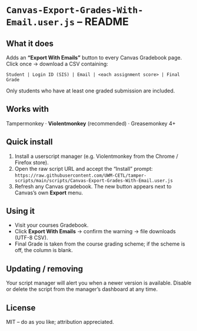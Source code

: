 
# `Canvas-Export-Grades-With-Email.user.js` – README

## What it does
Adds an **“Export With Emails”** button to every Canvas Gradebook page.
Click once → download a CSV containing:

```
Student | Login ID (SIS) | Email | <each assignment score> | Final Grade
```

Only students who have at least one graded submission are included.

## Works with

Tampermonkey · **Violentmonkey** (recommended) · Greasemonkey 4+

## Quick install
1. Install a userscript manager (e.g. Violentmonkey from the Chrome / Firefox store).
2. Open the raw script URL and accept the “Install” prompt:
   `https://raw.githubusercontent.com/UWM-CETL/tamper-scripts/main/scripts/Canvas-Export-Grades-With-Email.user.js`
3. Refresh any Canvas gradebook. The new button appears next to Canvas’s own **Export** menu.

## Using it
* Visit your courses Gradebook.
* Click **Export With Emails** → confirm the warning → file downloads (UTF-8 CSV).
* Final Grade is taken from the course grading scheme; if the scheme is off, the column is blank.

## Updating / removing

Your script manager will alert you when a newer version is available.
Disable or delete the script from the manager’s dashboard at any time.

## License

MIT – do as you like; attribution appreciated.

